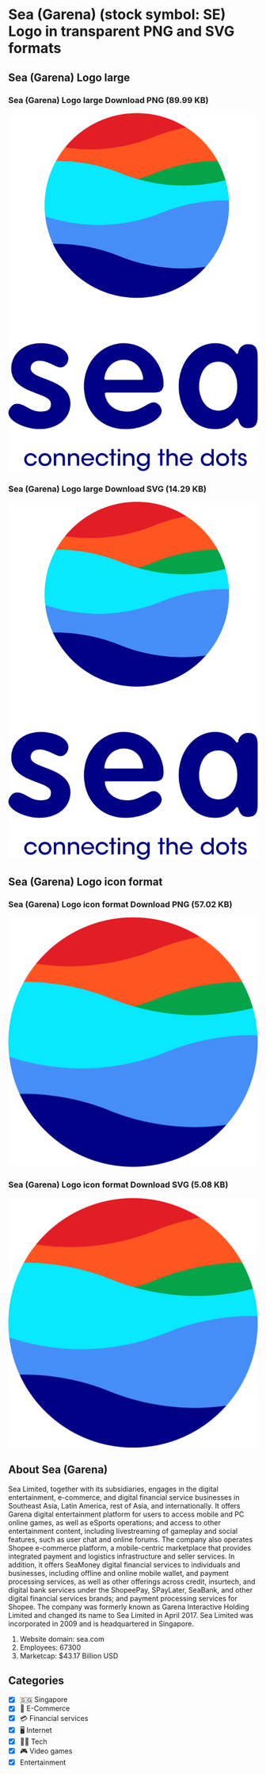 # Sea (Garena) (stock symbol: SE) Logo in transparent PNG and SVG formats

## Sea (Garena) Logo large

### Sea (Garena) Logo large Download PNG (89.99 KB)

![Sea (Garena) Logo large Download PNG (89.99 KB)](/img/orig/SE_BIG-ff79f272.png)

### Sea (Garena) Logo large Download SVG (14.29 KB)

![Sea (Garena) Logo large Download SVG (14.29 KB)](/img/orig/SE_BIG-c2e0898c.svg)

## Sea (Garena) Logo icon format

### Sea (Garena) Logo icon format Download PNG (57.02 KB)

![Sea (Garena) Logo icon format Download PNG (57.02 KB)](/img/orig/SE-5cdd77b1.png)

### Sea (Garena) Logo icon format Download SVG (5.08 KB)

![Sea (Garena) Logo icon format Download SVG (5.08 KB)](/img/orig/SE-3d8572e4.svg)

## About Sea (Garena)

Sea Limited, together with its subsidiaries, engages in the digital entertainment, e-commerce, and digital financial service businesses in Southeast Asia, Latin America, rest of Asia, and internationally. It offers Garena digital entertainment platform for users to access mobile and PC online games, as well as eSports operations; and access to other entertainment content, including livestreaming of gameplay and social features, such as user chat and online forums. The company also operates Shopee e-commerce platform, a mobile-centric marketplace that provides integrated payment and logistics infrastructure and seller services. In addition, it offers SeaMoney digital financial services to individuals and businesses, including offline and online mobile wallet, and payment processing services, as well as other offerings across credit, insurtech, and digital bank services under the ShopeePay, SPayLater, SeaBank, and other digital financial services brands; and payment processing services for Shopee. The company was formerly known as Garena Interactive Holding Limited and changed its name to Sea Limited in April 2017. Sea Limited was incorporated in 2009 and is headquartered in Singapore.

1. Website domain: sea.com
2. Employees: 67300
3. Marketcap: $43.17 Billion USD


## Categories
- [x] 🇸🇬 Singapore
- [x] 🛒 E-Commerce
- [x] 💳 Financial services
- [x] 🖥️ Internet
- [x] 👩‍💻 Tech
- [x] 🎮 Video games
- [x] Entertainment
